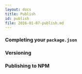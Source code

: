 ```yaml
---
layout: docs
title: Publish
id: publish
file: 2016-01-07-publish.md
---
```


### Completing your `package.json`

### Versioning

### Publishing to NPM
